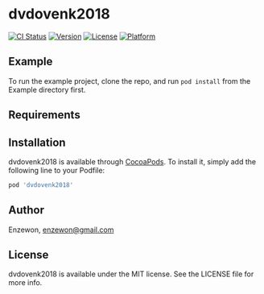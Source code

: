 # dvdovenk2018

[![CI Status](https://img.shields.io/travis/Enzewon/dvdovenk2018.svg?style=flat)](https://travis-ci.org/Enzewon/dvdovenk2018)
[![Version](https://img.shields.io/cocoapods/v/dvdovenk2018.svg?style=flat)](https://cocoapods.org/pods/dvdovenk2018)
[![License](https://img.shields.io/cocoapods/l/dvdovenk2018.svg?style=flat)](https://cocoapods.org/pods/dvdovenk2018)
[![Platform](https://img.shields.io/cocoapods/p/dvdovenk2018.svg?style=flat)](https://cocoapods.org/pods/dvdovenk2018)

## Example

To run the example project, clone the repo, and run `pod install` from the Example directory first.

## Requirements

## Installation

dvdovenk2018 is available through [CocoaPods](https://cocoapods.org). To install
it, simply add the following line to your Podfile:

```ruby
pod 'dvdovenk2018'
```

## Author

Enzewon, enzewon@gmail.com

## License

dvdovenk2018 is available under the MIT license. See the LICENSE file for more info.
